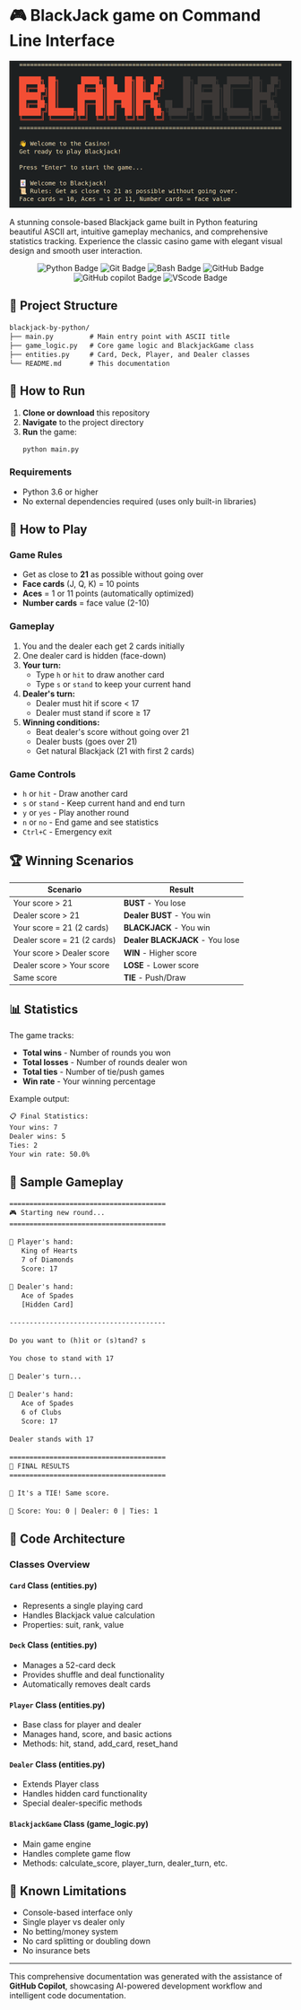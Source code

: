 # 🎮 BlackJack game on Command Line Interface

![Blackjack logo](./image/image.png)

A stunning console-based Blackjack game built in Python featuring beautiful ASCII art, intuitive gameplay mechanics, and comprehensive statistics tracking. Experience the classic casino game with elegant visual design and smooth user interaction.

<section align="center">
   <span>
      <img alt="Python Badge" src="https://img.shields.io/badge/python-transparent?style=for-the-badge&logo=python&logoColor=fff&color=4584b6">
   </span>
   <span>
      <img alt="Git Badge" src="https://img.shields.io/badge/git-transparent?style=for-the-badge&logo=git&logoColor=fff&color=F1502F">
    </span>
   <span>
      <img alt="Bash Badge" src="https://img.shields.io/badge/bash-transparent?style=for-the-badge&logo=gnu%20bash&logoColor=fff&color=3e3b3b">
    </span>
    <span>
        <img alt="GitHub Badge" src="https://img.shields.io/badge/github-transparent?style=for-the-badge&logo=github&logoColor=fff&color=%23181717">
    </span>
    <span>
      <img alt="GitHub copilot Badge" src="https://img.shields.io/badge/github%20copilot-transparent?style=for-the-badge&logo=githubcopilot&logoColor=fff&color=%23181717">
    </span>
    <span>
      <img alt="VScode Badge" src="https://img.shields.io/badge/vscode-transparent?style=for-the-badge&logo=vscode&labelColor=fff&color=0078d7">
    </span>
</section>

## 📁 Project Structure

```
blackjack-by-python/
├── main.py         # Main entry point with ASCII title
├── game_logic.py   # Core game logic and BlackjackGame class
├── entities.py     # Card, Deck, Player, and Dealer classes
└── README.md       # This documentation
```

## 🚀 How to Run

1. **Clone or download** this repository
2. **Navigate** to the project directory
3. **Run** the game:
   ```bash
   python main.py
   ```

### Requirements
- Python 3.6 or higher
- No external dependencies required (uses only built-in libraries)

## 🎯 How to Play

### Game Rules
- Get as close to **21** as possible without going over
- **Face cards** (J, Q, K) = 10 points
- **Aces** = 1 or 11 points (automatically optimized)
- **Number cards** = face value (2-10)

### Gameplay
1. You and the dealer each get 2 cards initially
2. One dealer card is hidden (face-down)
3. **Your turn:**
   - Type `h` or `hit` to draw another card
   - Type `s` or `stand` to keep your current hand
4. **Dealer's turn:**
   - Dealer must hit if score < 17
   - Dealer must stand if score ≥ 17
5. **Winning conditions:**
   - Beat dealer's score without going over 21
   - Dealer busts (goes over 21)
   - Get natural Blackjack (21 with first 2 cards)

### Game Controls
- `h` or `hit` - Draw another card
- `s` or `stand` - Keep current hand and end turn
- `y` or `yes` - Play another round
- `n` or `no` - End game and see statistics
- `Ctrl+C` - Emergency exit

## 🏆 Winning Scenarios

| Scenario                    | Result                          |
| --------------------------- | ------------------------------- |
| Your score > 21             | **BUST** - You lose             |
| Dealer score > 21           | **Dealer BUST** - You win       |
| Your score = 21 (2 cards)   | **BLACKJACK** - You win         |
| Dealer score = 21 (2 cards) | **Dealer BLACKJACK** - You lose |
| Your score > Dealer score   | **WIN** - Higher score          |
| Dealer score > Your score   | **LOSE** - Lower score          |
| Same score                  | **TIE** - Push/Draw             |

## 📊 Statistics

The game tracks:
- **Total wins** - Number of rounds you won
- **Total losses** - Number of rounds dealer won  
- **Total ties** - Number of tie/push games
- **Win rate** - Your winning percentage

Example output:
```
📋 Final Statistics:
Your wins: 7
Dealer wins: 5
Ties: 2
Your win rate: 50.0%
```

## 🎨 Sample Gameplay

```
=======================================
🎮 Starting new round...
=======================================

👤 Player's hand:
   King of Hearts
   7 of Diamonds
   Score: 17

🤖 Dealer's hand:
   Ace of Spades
   [Hidden Card]

---------------------------------------

Do you want to (h)it or (s)tand? s

You chose to stand with 17

🤖 Dealer's turn...

🤖 Dealer's hand:
   Ace of Spades
   6 of Clubs
   Score: 17

Dealer stands with 17

=======================================
🎉 FINAL RESULTS
=======================================

🤝 It's a TIE! Same score.

🏅 Score: You: 0 | Dealer: 0 | Ties: 1
```

## 🔧 Code Architecture

### Classes Overview

#### `Card` Class (entities.py)
- Represents a single playing card
- Handles Blackjack value calculation
- Properties: suit, rank, value

#### `Deck` Class (entities.py)
- Manages a 52-card deck
- Provides shuffle and deal functionality
- Automatically removes dealt cards

#### `Player` Class (entities.py)
- Base class for player and dealer
- Manages hand, score, and basic actions
- Methods: hit, stand, add_card, reset_hand

#### `Dealer` Class (entities.py)
- Extends Player class
- Handles hidden card functionality
- Special dealer-specific methods

#### `BlackjackGame` Class (game_logic.py)
- Main game engine
- Handles complete game flow
- Methods: calculate_score, player_turn, dealer_turn, etc.

## 🚫 Known Limitations

- Console-based interface only
- Single player vs dealer only
- No betting/money system
- No card splitting or doubling down
- No insurance bets

---

This comprehensive documentation was generated with the assistance of **GitHub Copilot**, showcasing AI-powered development workflow and intelligent code documentation.